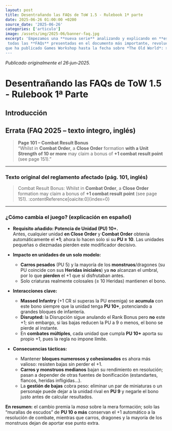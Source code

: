 ```yaml
---
layout: post
title: Desentrañando las FAQs de ToW 1.5 - Rulebook 1ª parte
date: 2025-06-26 01:00:00 +0200
source_date: '2025-06-26'
categories: ['articulo']
image: /assets/img/2025-06/banner-faq.jpg
excerpt: 'Empezamos una **nueva serie** analizando y explicando en **español** una por una
 todas las **FAQs** presentadas en el documento más importante, revolucionador e influyente
que ha publicado Games Workshop hasta la fecha sobre *The Old World*: >---
---
```

*Publicado originalmente el 26‑jun‑2025.*

# Desentrañando las FAQs de ToW 1.5 - Rulebook 1ª Parte

## Introducción


## Errata (FAQ 2025 – texto íntegro, inglés)

> **Page 101 – Combat Result Bonus**  
> “Whilst in **Combat Order**, a **Close Order** formation **with a Unit Strength of 10 or more** may claim a bonus of **+1 combat result point** (see page 151).”

---

### Texto original del reglamento afectado (pág. 101, inglés)

> Combat Result Bonus: Whilst in **Combat Order**, a **Close Order** formation may claim a bonus of **+1 combat result point** (see page 151). :contentReference[oaicite:0]{index=0}  

---

### ¿Cómo cambia el juego? (explicación en español)

* **Requisito añadido: Potencia de Unidad (PU) 10+.**  
  Antes, cualquier unidad **en Close Order** y **Combat Order** obtenía automáticamente el **+1**; ahora lo hacen solo si su **PU ≥ 10**. Las unidades pequeñas o diezmadas pierden este modificador decisivo.

* **Impacto en unidades de un solo modelo:**  
  * **Carros pesados** (PU 5) y la mayoría de los **monstruos**/dragones (su PU coincide con sus **Heridas iniciales**) ya **no** alcanzan el umbral, por lo que **pierden** el +1 que sí disfrutaban antes.  
  * Solo criaturas realmente colosales (≥ 10 Heridas) mantienen el bono.

* **Interacciones clave:**  
  * **Massed Infantry** (+1 CR si superas la PU enemiga) se **acumula** con este bono siempre que la unidad tenga **PU 10+**, potenciando a grandes bloques de infantería.  
  * **Disrupted:** la Disrupción sigue anulando el Rank Bonus pero **no** este +1; sin embargo, si las bajas reducen la PU a 9 o menos, el bono se pierde al instante.  
  * En **combates múltiples**, cada unidad que cumpla **PU 10+** aporta su propio +1, pues la regla no impone límite.

* **Consecuencias tácticas:**  
  * Mantener **bloques numerosos y cohesionados** es ahora más valioso: resisten bajas sin perder el +1.  
  * **Carros y monstruos medianos** bajan su rendimiento en resolución; pasan a depender de otras fuentes de bonificación (estandartes, flancos, heridas infligidas…).  
  * La **gestión de bajas** cobra peso: eliminar un par de miniaturas o un personaje puede dejar a la unidad rival en **PU 9** y negarle el bono justo antes de calcular resultados.

**En resumen:** el cambio premia la *masa* sobre la mera formación; solo las “murallas de escudos” de **PU 10 o más** conservan el +1 automático a la resolución de combate, mientras que carros, dragones y la mayoría de los monstruos dejan de aportar ese punto extra.
